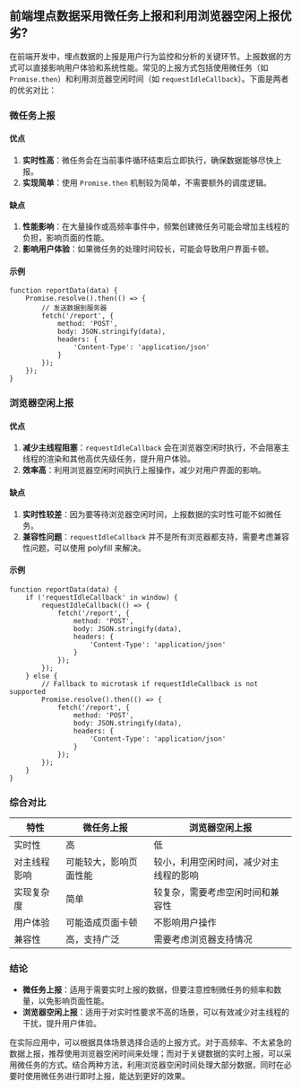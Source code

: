 ## 前端埋点数据采用微任务上报和利用浏览器空闲上报优劣?



在前端开发中，埋点数据的上报是用户行为监控和分析的关键环节。上报数据的方式可以直接影响用户体验和系统性能。常见的上报方式包括使用微任务（如 `Promise.then`）和利用浏览器空闲时间（如 `requestIdleCallback`）。下面是两者的优劣对比：

### 微任务上报

#### 优点

1. **实时性高**：微任务会在当前事件循环结束后立即执行，确保数据能够尽快上报。
2. **实现简单**：使用 `Promise.then` 机制较为简单，不需要额外的调度逻辑。

#### 缺点

1. **性能影响**：在大量操作或高频率事件中，频繁创建微任务可能会增加主线程的负担，影响页面的性能。
2. **影响用户体验**：如果微任务的处理时间较长，可能会导致用户界面卡顿。

#### 示例

```
function reportData(data) {
    Promise.resolve().then(() => {
        // 发送数据到服务器
        fetch('/report', {
            method: 'POST',
            body: JSON.stringify(data),
            headers: {
                'Content-Type': 'application/json'
            }
        });
    });
}
```

### 浏览器空闲上报

#### 优点

1. **减少主线程阻塞**：`requestIdleCallback` 会在浏览器空闲时执行，不会阻塞主线程的渲染和其他高优先级任务，提升用户体验。
2. **效率高**：利用浏览器空闲时间执行上报操作，减少对用户界面的影响。

#### 缺点

1. **实时性较差**：因为要等待浏览器空闲时间，上报数据的实时性可能不如微任务。
2. **兼容性问题**：`requestIdleCallback` 并不是所有浏览器都支持，需要考虑兼容性问题，可以使用 polyfill 来解决。

#### 示例

```
function reportData(data) {
    if ('requestIdleCallback' in window) {
        requestIdleCallback(() => {
            fetch('/report', {
                method: 'POST',
                body: JSON.stringify(data),
                headers: {
                    'Content-Type': 'application/json'
                }
            });
        });
    } else {
        // Fallback to microtask if requestIdleCallback is not supported
        Promise.resolve().then(() => {
            fetch('/report', {
                method: 'POST',
                body: JSON.stringify(data),
                headers: {
                    'Content-Type': 'application/json'
                }
            });
        });
    }
}
```

### 综合对比

| 特性         | 微任务上报             | 浏览器空闲上报                         |
| ------------ | ---------------------- | -------------------------------------- |
| 实时性       | 高                     | 低                                     |
| 对主线程影响 | 可能较大，影响页面性能 | 较小，利用空闲时间，减少对主线程的影响 |
| 实现复杂度   | 简单                   | 较复杂，需要考虑空闲时间和兼容性       |
| 用户体验     | 可能造成页面卡顿       | 不影响用户操作                         |
| 兼容性       | 高，支持广泛           | 需要考虑浏览器支持情况                 |

### 结论

- **微任务上报**：适用于需要实时上报的数据，但要注意控制微任务的频率和数量，以免影响页面性能。
- **浏览器空闲上报**：适用于对实时性要求不高的场景，可以有效减少对主线程的干扰，提升用户体验。

在实际应用中，可以根据具体场景选择合适的上报方式。对于高频率、不太紧急的数据上报，推荐使用浏览器空闲时间来处理；而对于关键数据的实时上报，可以采用微任务的方式。结合两种方法，利用浏览器空闲时间处理大部分数据，同时在必要时使用微任务进行即时上报，能达到更好的效果。





## 
